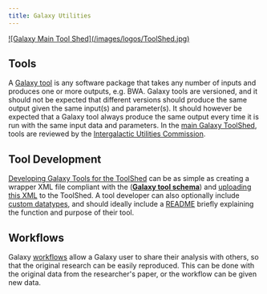 ```yaml
---
title: Galaxy Utilities
---
```

<div class='center'> <a href='http://toolshed.g2.bx.psu.edu'>![Galaxy Main Tool Shed](/images/logos/ToolShed.jpg)</a> </div>


## Tools

A [Galaxy tool](/toolshed/tool-features/) is any software package that takes any number of inputs and produces one or more outputs, e.g. BWA. Galaxy tools are versioned, and it should not be expected that different versions should produce the same output given the same input(s) and parameter(s). It should however be expected that a Galaxy tool always produce the same output every time it is run with the same input data and parameters. In the [main Galaxy ToolShed](https://toolshed.g2.bx.psu.edu), tools are reviewed by the [Intergalactic Utilities Commission](/iuc/).

## Tool Development

[Developing Galaxy Tools for the ToolShed](/toolshed/tool-features/) can be as simple as creating a wrapper XML file compliant with the (**[Galaxy tool schema](https://docs.galaxyproject.org/en/master/dev/schema.html)**) and [uploading this XML](/toolshed/publish-tool/) to the ToolShed. A tool developer can also optionally include [custom datatypes](/toolshed/datatypes-features/), and should ideally include a [README](/toolshed/readme-files/) briefly explaining the function and purpose of their tool.

## Workflows

Galaxy [workflows](/toolshed/workflow-sharing/) allow a Galaxy user to share their analysis with others, so that the original research can be easily reproduced. This can be done with the original data from the researcher's paper, or the workflow can be given new data.

